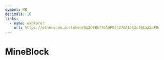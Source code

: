 ```yaml
---
symbol: MB
decimals: 18
links:
  - name: explorer
    url: https://etherscan.io/token/0x2098C776A9F97427AA15C2cf91522aF0c94Fc574
---
```


# MineBlock
